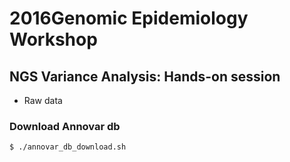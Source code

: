 # 2016Genomic Epidemiology Workshop
## NGS Variance Analysis: Hands-on session

* Raw data


### Download Annovar db
```$ ./annovar_db_download.sh```

